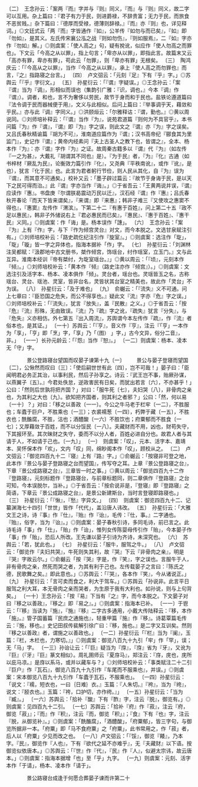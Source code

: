 <!-- { "loadSidebar": true } -->
〔二〕　王念孙云：「案两『而』字并与『则』同义，『而』与『则』同义，故二字可以互用。杂上篇曰：『君子有力于民，则进爵禄，不辞贵富；无力于民，而旅食不恶贫贱。』杂下篇曰：『德厚而受禄，德薄则辞禄。』『而』亦『则』也，详见释词。」◎文廷式云「两『而』字皆通作『如』，公羊传『如勿与而已矣』，『如』即『勿如』，是其义。左氏传宋襄公泓之战『则如勿伤』，『则如服焉』，二『如』字亦作『勿如』解。」◎则虞案：「使人高之」句，疑有挩讹，似应作「使人勿高之而罪也」。下文云「今高之从以罪」，指上句言；「卑亦从以罪」，即指此言。故篇末又云「高亦有罪，卑亦有罪」，苟此云「勿罪」，则「卑亦有罪」无根矣。
〔三〕　陶鸿庆云：「『今高从之以罪』，当作『今高之从以罪』，承上『使人高之而勿罪也』而言，『之』指路寝之台言。」
〔四〕　卢文弨云：「元刻『足』下有『乎』字。」◎苏舆云「『乎』字衍文。」
〔五〕　孙星衍云：「『谓』字疑误。」◎王念孙云：「案『谓』当为『调』，形相似而误也（集韵引广雅：『识，调也，』今本『调』作『谓』）。调者，和也，言不为奢侈以劳民，故节于身而和于民也。盐铁论遵道篇曰『法令调于民而器械便于用』，文义与此相似。后问上篇曰：『举事调乎天，藉敛和乎民。』亦与此『调』字同义。」◎洪颐烜云：「尔雅释诂：『谓，勤也。』◎黄以周说同。◎刘师培补释云：「『谓』当作『为』，说苑君道篇『则何为不具官乎』，本书问篇『为』作『谓』，『谓』即『为』字之误，则此文之『谓』亦『为』字之误矣。又吕氏春秋精谕篇『胡为不可』，淮南道应篇作为『谓』；汉书高帝纪『郦食其为里监门』，史记作『谓』；黄帝内经素问『夫上古圣人之教下也，皆谓之』，全本、杨本作『为』：亦『谓』字作『为』之证。故周秦古籍多以『谓』代『为』（如左传『一之为甚』，大戴礼『胡谓其不同也』是）。『为于民』者，『为』『化』古通（如书梓材『厥乱为民』，论衡效力篇引作『化』，又尧典『平秩南讹』，或作『讹』，是也），犹言『化于民』也。此言为君者躬行节俭，则人民从其化，自『为』误为『谓』，而其意不可通矣。」校补又云：「墨子辟过篇云：『故节于身诲于民，是以天下之民可得而治。』此『谓』字亦当作『诲』。」◎于省吾云：「王黄两说并误，『谓』应读作『惠』。书盘庚『尔谓朕曷震动万民以迁』，汉石经『谓』作『惠』；吕氏春秋开春论『而天下皆来谓矣』，『来谓』即『来惠』；韩非子难三『又使攻之惠窦不得也』，『惠窦』左传作『渭滨』。下第二十二『有惠于百姓』，问上第二十五『政不足以惠民』，韩非子外储说右上『君必惠民而已矣』，『惠民』、『惠于百姓』、『惠干民』义同。」◎则虞案：作「诲」是。杨本误作「譓」。
〔六〕　王念孙云：「案『为』上有『作』字，与下『作为倾宫灵台』对文，而今本脱之。文选甘泉赋注引有。」◎刘师培校补云：「路史疏仡纪注引作『旋室』。」◎则虞案：选注作「琁」，「琁」「璇」皆一字之异体也，指海本据补「作」字。
〔七〕　孙星衍云：「刘渊林注吴都赋：『汲郡地中古文册书，桀作倾宫，饰瑶台，纣作瑶室，立玉门。』文与此互异。淮南本经训『帝有桀纣，为琁室瑶台。』」◎黄以周云：「『顷』，元刻本作『倾』。」◎刘师培校补云：「黄本作『倾』（路史注亦作『倾宫』）。」◎则虞案：文选注引及活字本、杨本、凌本俱作「倾」。灵台者，瑶台也。灵瑶皆玉之名，古称瑶台、灵台、瑶池、灵室，皆非台名，灵皆状其台室之精美也，故此作「灵台」不为误。
〔八〕　孙星衍云：「及于难也」
〔九〕　俞樾云：「『流失』义不可通。问上七章曰：『臣恐国之危失，而公不得享也。』疑此文『流』字亦『危』字之误。」◎刘师培校补云：「『流失』，犹言『放失』，盖『民散』之义。」◎于省吾云：「按『危』『流』形殊，无由致误。『流』乃『疏』字之讹，『疏失』犹言『分失』，与『危失』义亦相仿。外七第五『出入周流』，苏舆谓今本左传作『疏』，作『流』者俗本也，是其证。」
〔一十〕苏舆云：「『亨』，音义作『亨』，注云『「亨」一本作为「享」，「亨」即「烹」字，「享」乃「（图） 」字，」古今文异，俗分二音』，非。」
〔一一〕长孙元龄云：「『怨』当作『恕』。」
〔一二〕则虞案：杨本、凌本无「守」字。



　　　　景公登路寝台望国而叹晏子谏第十九〔一〕
　　景公与晏子登寝而望国〔二〕，公愀然而叹曰〔三〕：「使后嗣世世有此〔四〕，岂不可哉！」晏子曰：「臣闻明君必务正其治，以事利民，然后子孙享之。诗云：『武王岂不事，贻厥孙谋，以燕翼子〔五〕。』今君处佚怠，逆政害民有日矣，而犹出若言〔六〕，不亦甚乎！」公曰：「然则后世孰将把齐国？」对曰：「服牛死〔七〕，夫妇哭〔八〕，非骨肉之亲也，为其利之大也〔九〕。欲知把齐国者，则其利之者邪？」公曰：「然，何以易〔一十〕？」对曰：「移之以善政〔一一〕。今公之牛马老于栏牢〔一二〕，不胜服也；车蠹于巨户，不胜乘也〔一三〕；衣裘襦葱〔一四〕，朽弊于藏〔一五〕，不胜衣也；酰醢腐，不胜，沽也；酒醴酸〔一六〕不胜饮也；府粟郁而不胜食〔一七〕；又厚藉敛于百姓，而不以分馁民〔一八〕。夫藏财而不用，凶也，财苟失守，下其报环至。其次昧财之失守，委而不以分人者，百姓必进自分也。故君人者与其请于人，不如请于己也。〔一九〕」
〔一〕　则虞案：「叹」，元本、活字本、嘉靖本、吴怀保本作「欢」，文内「叹」同，绵眇阁本作「叹」，顾校从之。
〔二〕　卢文弨云：「御览四百九十二『寝』上有『路』字。」◎俞樾云：「按寝非可登之地，此本作『景公与晏子登路寝之台而望国』，传写夺之耳。上章『景公登路寝之台』，下章『景公成路寝之台』，三章皆一时之事。」◎黄以周云：「御览四百九十二作『登路寝』，元刻标题作『登路寝台，与前章标题同，则二章俱作『登路寝』之台可知，今本误脱尔，当补。」◎于省吾云：「按俞说非是，『登寝』即『登路寝』之简语，下章云『景公成路寝之台』，是景公新建斯台，当时言登寝即路寝也。」
〔三〕　孙星衍云：「『愀』，『愁』字异文。」
〔四〕　则虞案：御览四百九十二、记纂渊海七十四引「世世」皆作「代代」，盖沿唐人讳改。
〔五〕　孙星衍云：「大雅文王之诗，诗『事』作『仕』，『贻』作『诒』，毛传：『仕，事。』二字通也。『贻』，俗字，当为『诒』。」◎则虞案：晏子春秋引诗，多同毛诗，前已言之。此诗毛诗「事」作「仕」，「贻」作「诒」，惟列女传陈婴母传引作「贻」，今本晏子作「事」作「贻」，恐后人所改。王先谦以晏子引诗为齐诗，未深究也。
〔六〕　苏舆云：「若，犹此也。」
〔七〕　孙星衍云：「服牛，服驾之牛。」
〔八〕　卢文弨云：「御览作『夫妇共哭』，牛死则失其利，故『哭』下云『非骨肉之亲』，明是『哭』字故云尔。」◎俞樾云「按『哭』字是，作『笑』，字之误也。言服牛于人，非有骨肉之亲，然死而哭之者，为其有利于己也。左传载晏子之言曰：『陈氏之德，民歌舞之矣。』即此意也。」◎苏舆云：「『哭』，各本作『笑』，今从诸说正。」
〔九〕　孙星衍云：「言可卖而食之，利大于驾车。」◎苏舆云「孙说非。此言平日服驾之利大耳，本无骨肉之亲而哭者，为生原于我有大利也。如孙说，则与上句背矣。」
〔一十〕王念孙云：「按『易』下当有『之』字，而今本脱之。下文晏子对曰『移之以善政』，『移之』即『易之』。」◎则虞案：指海本已补。
〔一一〕于鬯云：「『移』当读为『施』，『施』『移』二字古多通用，小戴大传陆释云：『移，本作「施」。』管子国蓄篇『民庶之通施也』，轻重甲篇『施』作『移』。诗葛覃篇毛传云：『施，移也。』史记田叔传裴解引徐广曰：『移，施也。』是二字又互训矣。然则『移之以善政』者，谓施之以善政也。」
〔一二〕孙星衍云「『栏』当为『阑』，玉篇：『栏，木栏也，力寒切。』」◎则虞案：御览八百九十九引「牢」作「罕」，误；无「马」字。
〔一三〕孙诒让云：「『巨』疑当为『庌』，『庌』省为『牙』，又讹为『巨』（『牙』『巨』篆文相似）。周礼圉师云『夏庌马』，郑注云：『庌，庑也，庑所以庇马凉。』是庌以系马，或并以藏车与？」◎刘师培校补云：「事类赋注二十二引『巨户』作『瓦石』，御览八百九十九引作『车尾而不服乘也』，并误。」◎则虞案：宋本御览八百九十九引作「车蠹于瓦石，不服乘也」。
〔一四〕孙星衍云：「说文：『襦，短衣也，一曰｛日难｝衣。』玉篇：『人朱切。』『袴』，当为『绔』，说文：『胫衣也。』玉篇：『袴，口护切，亦作绔。』」
〔一五〕孙星衍云：「当为『臧』。」
〔一六〕苏舆云：「拾补『酸』下有『酢』字，注云『脱』，御览有。」◎则虞案：见四百九十二引。
〔一七〕苏舆云：「拾补『府』作『菽』，注云『府，御览「菽」』；『而』作『积』，注云『而，御览「积」』；『食』下有『也』字，注云『脱，从御览补』。」◎则虞案：「酰醢腐」，「酒醴酸」，「府粟郁」，皆三字句，与御览所据非一本。「府粟」即「马不食府粟」之「府粟」，此书常用之，作「菽」者，后人以「府粟」少见而改之也。
〔一八〕卢文弨云：「『馁』，御览『餧』，乃本字。『民』，御览作『人也』，下有『欲代之延不亦难乎』，无『夫藏财』以下语。按御览似依唐本。」◎苏舆云：「『世』作『代』，『民』作『人』，似避太宗讳，故云唐本。」◎则虞案：指海本据增「也」至「乎」九字。
〔一九〕则虞案：元刻、活字本作「于请」，杨本、凌本作「请于」。



　　　　景公路寝台成逢于何愿合葬晏子谏而许第二十
